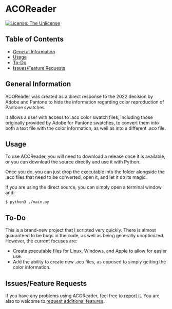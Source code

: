 # ACOReader
[![License: The Unlicense](https://unlicense.org/)](https://img.shields.io/badge/license-The%20Unlicense-success)

## Table of Contents
* [General Information](#general-information)
* [Usage](#usage)
* [To-Do](#todo)
* [Issues/Feature Requests](#issues-feature-requests)

## General Information
ACOReader was created as a direct response to the 2022 decision by
Adobe and Pantone to hide the information regarding color reproduction
of Pantone swatches.

It allows a user with access to .aco color swatch files, including those
originally provided by Adobe for Pantone swatches, to convert them into
both a text file with the color information, as well as into a different
.aco file.

## Usage
To use ACOReader, you will need to download a release once it is available,
or you can download the source directly and use it with Python.

Once you do, you can just drop the executable into the folder alongside the
.aco files that need to be converted, open it, and let it do its magic.

If you are using the direct source, you can simply open a terminal window
and:

```
$ python3 ./main.py
```

## To-Do
This is a brand-new project that I scripted very quickly. There is almost
guaranteed to be bugs in the code, as well as being generally unoptimized.
However, the current focuses are:

* Create executable files for Linux, Windows, and Apple to allow for easier use.
* Add the ability to create new .aco files, as opposed to simply getting the color information.

## Issues/Feature Requests
If you have any problems using ACOReader, feel free to [report it](https://github.com/char-lock/aco_reader/issues). You are also to welcome to [request additional features](https://github.com/char-lock/aco_reader/issues).